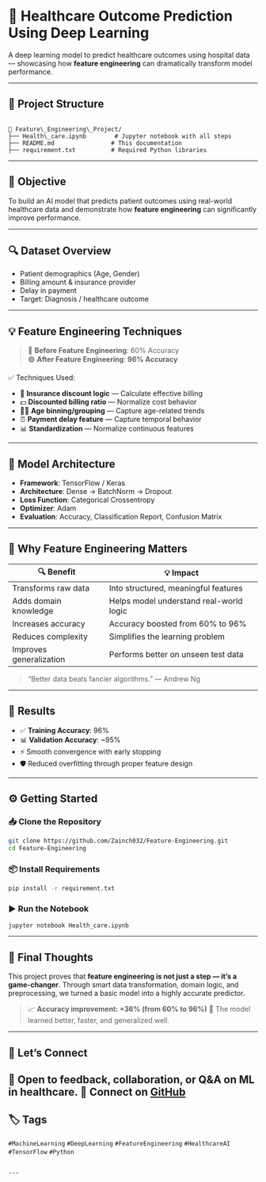 

# 🧠 Healthcare Outcome Prediction Using Deep Learning

A deep learning model to predict healthcare outcomes using hospital data — showcasing how **feature engineering** can dramatically transform model performance.

---

## 📂 Project Structure

```

📁 Feature\_Engineering\_Project/
├── Health\_care.ipynb        # Jupyter notebook with all steps
├── README.md                # This documentation
├── requirement.txt          # Required Python libraries

````

---

## 🚀 Objective

To build an AI model that predicts patient outcomes using real-world healthcare data and demonstrate how **feature engineering** can significantly improve performance.

---

## 🔍 Dataset Overview

- Patient demographics (Age, Gender)  
- Billing amount & insurance provider  
- Delay in payment  
- Target: Diagnosis / healthcare outcome

---

## 💡 Feature Engineering Techniques

> 🔴 **Before Feature Engineering**: 60% Accuracy  
> 🟢 **After Feature Engineering**: **96% Accuracy**

✅ Techniques Used:
- 🧾 **Insurance discount logic** — Calculate effective billing
- 💵 **Discounted billing ratio** — Normalize cost behavior
- 👶🧓 **Age binning/grouping** — Capture age-related trends
- ⏰ **Payment delay feature** — Capture temporal behavior
- 📊 **Standardization** — Normalize continuous features

---

## 🧠 Model Architecture

- **Framework**: TensorFlow / Keras  
- **Architecture**: Dense → BatchNorm → Dropout  
- **Loss Function**: Categorical Crossentropy  
- **Optimizer**: Adam  
- **Evaluation**: Accuracy, Classification Report, Confusion Matrix

---

## 🌟 Why Feature Engineering Matters

| 🔍 Benefit                 | 💡 Impact                                                |
|---------------------------|----------------------------------------------------------|
| Transforms raw data       | Into structured, meaningful features                     |
| Adds domain knowledge     | Helps model understand real-world logic                  |
| Increases accuracy        | Accuracy boosted from 60% to 96%                         |
| Reduces complexity        | Simplifies the learning problem                          |
| Improves generalization   | Performs better on unseen test data                      |

> “Better data beats fancier algorithms.” — Andrew Ng

---

## 🧪 Results

- ✅ **Training Accuracy**: 96%  
- 📊 **Validation Accuracy**: ~95%  
- ⚡ Smooth convergence with early stopping  
- 🛡️ Reduced overfitting through proper feature design

---

## ⚙️ Getting Started

### 📥 Clone the Repository

```bash
git clone https://github.com/Zainch032/Feature-Engineering.git
cd Feature-Engineering
````

### 📦 Install Requirements

```bash
pip install -r requirement.txt
```

### ▶️ Run the Notebook

```bash
jupyter notebook Health_care.ipynb
```

---

## 📌 Final Thoughts

This project proves that **feature engineering is not just a step — it’s a game-changer**. Through smart data transformation, domain logic, and preprocessing, we turned a basic model into a highly accurate predictor.

> 📈 **Accuracy improvement: +36% (from 60% to 96%)**
> 🔁 The model learned better, faster, and generalized well.

---

## 📣 Let’s Connect

💬 Open to feedback, collaboration, or Q\&A on ML in healthcare.
🔗 Connect on [GitHub](https://github.com/Zainch032) 
---

## 🏷️ Tags

`#MachineLearning` `#DeepLearning` `#FeatureEngineering` `#HealthcareAI` `#TensorFlow` `#Python`

```

---



